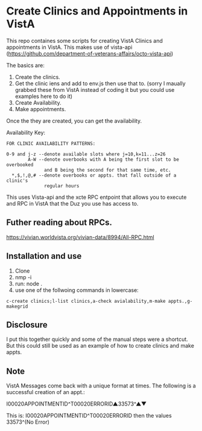 # Create Clinics and Appointments in VistA

This repo containes some scripts for creating VistA Clinics and appointments in VistA. This makes use of vista-api (https://github.com/department-of-veterans-affairs/octo-vista-api)

The basics are:

1) Create the clinics.
2) Get the clinic iens and add to env.js then use that to. (sorry I maually grabbed these from VistA instead of coding it but you could use examples here to do it)
3) Create Availability.
3) Make appointments. 

Once the they are created, you can get the availability.   

Availability Key:

	FOR CLINIC AVAILABILITY PATTERNS:

    0-9 and j-z --denote available slots where j=10,k=11...z=26
            A-W --denote overbooks with A being the first slot to be overbooked
                  and B being the second for that same time, etc.
      *,$,!,@,# --denote overbooks or appts. that fall outside of a clinic's
                  regular hours


This uses Vista-api and the xcte RPC entpoint that allows you to execute and RPC in VistA that the Duz you use has access to. 

## Futher reading about RPCs. 
https://vivian.worldvista.org/vivian-data/8994/All-RPC.html

## Installation and use

1) Clone
2) nmp -i
3) run: node .
4) use one of the follwoing commands in lowercase:
```
c-create clinics;l-list clinics,a-check avialability,m-make appts.,g-makegrid
```
## Disclosure

I put this together quickly and some of the manual steps were a shortcut.  But this could still be used as an example of how to create clinics and make appts. 

## Note

VistA Messages come back with a unique format at times.  The following is a successful creation of an appt.:

I00020APPOINTMENTID^T00020ERRORID▲33573^▲▼

This is: I00020APPOINTMENTID^T00020ERRORID then the values 33573^(No Error)
